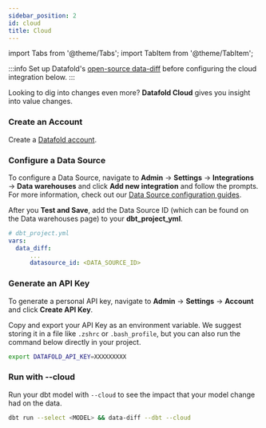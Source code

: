 ```yaml
---
sidebar_position: 2
id: cloud
title: Cloud
---
```

import Tabs from '@theme/Tabs';
import TabItem from '@theme/TabItem';

:::info
Set up Datafold's [open-source data-diff](/development_testing/open_source) before configuring the cloud integration below.
:::

Looking to dig into changes even more? **Datafold Cloud** gives you insight into value changes.

### Create an Account

Create a [Datafold account](https://app.datafold.com/org-signup).

### Configure a Data Source

To configure a Data Source, navigate to **Admin** &rarr; **Settings** &rarr; **Integrations** &rarr; **Data warehouses** and click **Add new integration** and follow the prompts. For more information, check out our [Data Source configuration guides](/deployment_testing/data_sources).

After you **Test and Save**, add the Data Source ID (which can be found on the Data warehouses page) to your **dbt_project_yml**.
    
  ```yaml
  # dbt_project.yml
  vars:
    data_diff:
        ...
        datasource_id: <DATA_SOURCE_ID>
  ```

### Generate an API Key

To generate a personal API key, navigate to **Admin** &rarr; **Settings** &rarr; **Account** and click **Create API Key**. 

Copy and export your API Key as an environment variable. We suggest storing it in a file like `.zshrc` or `.bash_profile`, but you can also run the command below directly in your project.

  ```bash
  export DATAFOLD_API_KEY=XXXXXXXXX
  ``` 

### Run with --cloud

Run your dbt model with `--cloud` to see the impact that your model change had on the data.
    
  ```zsh
  dbt run --select <MODEL> && data-diff --dbt --cloud
  ```